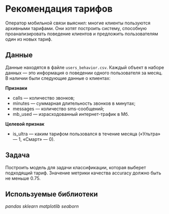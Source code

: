 # Рекомендация тарифов

Оператор мобильной связи выяснил: многие клиенты пользуются архивными тарифами. Они хотят построить систему, способную проанализировать поведение клиентов и предложить пользователям один из новых тариф.

## Данные

Данные находятся в файле `users_behavior.csv`. Каждый объект в наборе данных — это информация о поведении одного пользователя за месяц. В наличии были следующие данные о клиентах:

**Признаки**
- сalls — количество звонков;
- minutes — суммарная длительность звонков в минутах;
- messages — количество sms-сообщений;
- mb_used — израсходованный интернет-трафик в Мб.

**Целевой признак**
- is_ultra — каким тарифом пользовался в течение месяца («Ультра» — 1, «Смарт» — 0).

## Задача

Построить модель для задачи классификации, которая выберет подходящий тариф. Значение метрики качества accuracy должно быть не меньше 0.75.

## Используемые библиотеки
*pandas* *sklearn* *matplotlib* *seaborn*


